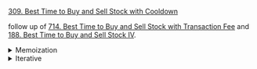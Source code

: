 [309. Best Time to Buy and Sell Stock with Cooldown](https://leetcode.com/problems/best-time-to-buy-and-sell-stock-with-cooldown/)

follow up of [714. Best Time to Buy and Sell Stock with Transaction Fee](/LeetCode/dp/best_time_to_buy_sell_free.md) and [188. Best Time to Buy and Sell Stock IV](/LeetCode/dp/best_time_to_buy_sell_stock4.md).

<details>
<summary> Memoization </summary>

```cpp
class Solution {
    public:
    vector<vector<int>> dp;
    vector<int> prices;

    int fun(int i, int bought) {
        if (i >= prices.size()) {
            return 0;
        }

        int &ans = dp[i][bought];
        if (ans == -1) {
            int doNothing = fun(i + 1, bought);
            int doSomeThing;
            if (bought)
                doSomeThing = fun(i + 2, !bought) + prices[i];
            else
                doSomeThing = fun(i + 1, !bought) - prices[i];

            ans = max(doNothing, doSomeThing);
        }
        return ans;
    }
    int maxProfit(vector<int>& prices) {
        dp.resize(prices.size() + 1, vector<int>(2, -1));
        this->prices = prices;
        return fun(0, 0);
    }
};
```

</details>

<details>
<summary> Iterative </summary>

```cpp
class Solution {
    public:
    int maxProfit(vector<int>& prices) {
        vector<vector<int>> dp;
        dp.resize(prices.size() + 2, vector<int>(2, 0));

        for (int i = prices.size() - 1; i >= 0; i--) {
            for (int bought = 1; bought >= 0; bought --) {
                dp[i][bought] = dp[i + 1][bought];
                dp[i][bought] = max(dp[i][bought],
                                    bought
                                    ? dp[i + 2][!bought] + prices[i]
                                    : dp[i + 1][!bought] - prices[i]);
            }
        }
        return dp[0][0];
    }
};
```

</details>
